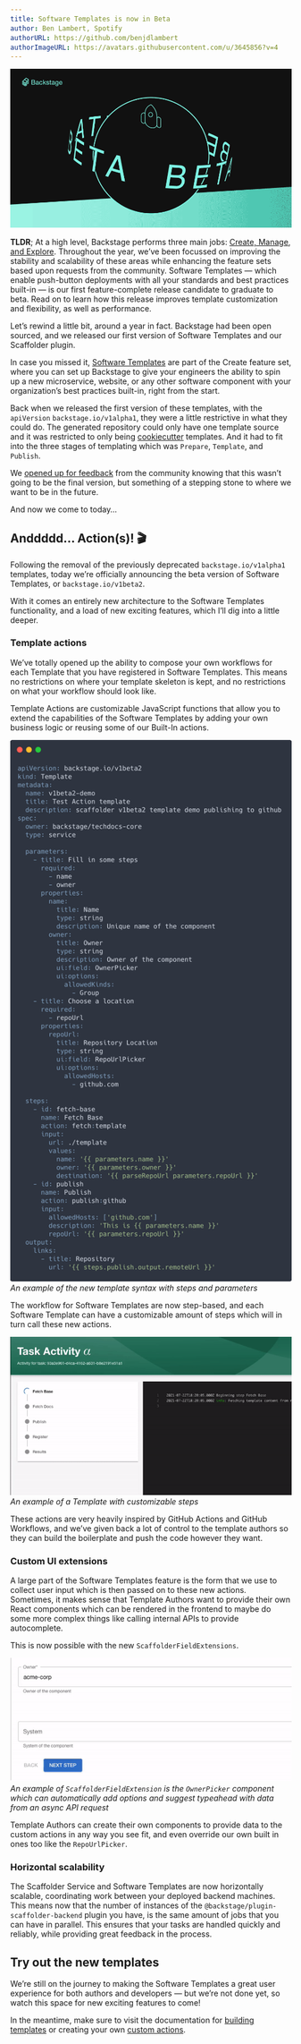 ```yaml
---
title: Software Templates is now in Beta
author: Ben Lambert, Spotify
authorURL: https://github.com/benjdlambert
authorImageURL: https://avatars.githubusercontent.com/u/3645856?v=4
---
```


![Software Templates in Beta](assets/21-07-26/backstage-software-templates-beta.gif)

**TLDR**; At a high level, Backstage performs three main jobs: [Create, Manage, and Explore](https://backstage.io/blog/2021/05/20/adopting-backstage#three-jobs-create-manage-explore). Throughout the year, we’ve been focussed on improving the stability and scalability of these areas while enhancing the feature sets based upon requests from the community. Software Templates — which enable push-button deployments with all your standards and best practices built-in — is our first feature-complete release candidate to graduate to beta. Read on to learn how this release improves template customization and flexibility, as well as performance. 

<!--truncate-->

Let’s rewind a little bit, around a year in fact. Backstage had been open sourced, and we released our first version of Software Templates and our Scaffolder plugin.

In case you missed it, [Software Templates](https://backstage.io/blog/2020/08/05/announcing-backstage-software-templates) are part of the Create feature set, where you can set up Backstage to give your engineers the ability to spin up a new microservice, website, or any other software component with your organization’s best practices built-in, right from the start.

Back when we released the first version of these templates, with the `apiVersion` `backstage.io/v1alpha1`, they were a little restrictive in what they could do. The generated repository could only have one template source and it was restricted to only being [cookiecutter](https://github.com/cookiecutter/cookiecutter) templates. And it had to fit into the three stages of templating which was `Prepare`, `Template`, and `Publish`.

We [opened up for feedback](https://github.com/backstage/backstage/issues/2771) from the community knowing that this wasn’t going to be the final version, but something of a stepping stone to where we want to be in the future.

And now we come to today…

## Anddddd… Action(s)! 🎬

Following the removal of the previously deprecated `backstage.io/v1alpha1` templates, today we’re officially announcing the beta version of Software Templates, or `backstage.io/v1beta2`.

With it comes an entirely new architecture to the Software Templates functionality, and a load of new exciting features, which I’ll dig into a little deeper.

### Template actions
We’ve totally opened up the ability to compose your own workflows for each Template that you have registered in Software Templates. This means no restrictions on where your template skeleton is kept, and no restrictions on what your workflow should look like.

Template Actions are customizable JavaScript functions that allow you to extend the capabilities of the Software Templates by adding your own business logic or reusing some of our Built-In actions.

![New template syntax with actions](assets/21-07-26/example-template-code.png)
*An example of the new template syntax with steps and parameters*

The workflow for Software Templates are now step-based, and each Software Template can have a customizable amount of steps which will in turn call these new actions.

![New steps being rendered in the frontend](assets/21-07-26/steps-running.gif)
*An example of a Template with customizable steps*

These actions are very heavily inspired by GitHub Actions and GitHub Workflows, and we’ve given back a lot of control to the template authors so they can build the boilerplate and push the code however they want.

### Custom UI extensions
A large part of the Software Templates feature is the form that we use to collect user input which is then passed on to these new actions. Sometimes, it makes sense that Template Authors want to provide their own React components which can be rendered in the frontend to maybe do some more complex things like calling internal APIs to provide autocomplete.

This is now possible with the new `ScaffolderFieldExtensions`.

![Custom UI extensions](assets/21-07-26/custom-components.gif)
*An example of `ScaffolderFieldExtension` is the `OwnerPicker` component which can automatically add options and suggest typeahead with data from an async API request*

Template Authors can create their own components to provide data to the custom actions in any way you see fit, and even override our own built in ones too like the `RepoUrlPicker`.

### Horizontal scalability
The Scaffolder Service and Software Templates are now horizontally scalable, coordinating work between your deployed backend machines. This means now that the number of instances of the `@backstage/plugin-scaffolder-backend` plugin you have, is the same amount of jobs that you can have in parallel. This ensures that your tasks are handled quickly and reliably, while providing great feedback in the process.

## Try out the new templates
We’re still on the journey to making the Software Templates a great user experience for both authors and developers — but we’re not done yet, so watch this space for new exciting features to come!

In the meantime, make sure to visit the documentation for [building templates](https://backstage.io/docs/features/software-templates/adding-templates) or creating your own [custom actions](https://backstage.io/docs/features/software-templates/writing-custom-actions).



